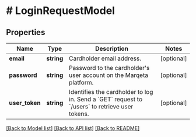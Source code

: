 # # LoginRequestModel

## Properties

Name | Type | Description | Notes
------------ | ------------- | ------------- | -------------
**email** | **string** | Cardholder email address. | [optional]
**password** | **string** | Password to the cardholder&#39;s user account on the Marqeta platform. | [optional]
**user_token** | **string** | Identifies the cardholder to log in.  Send a &#x60;GET&#x60; request to &#x60;/users&#x60; to retrieve user tokens. | [optional]

[[Back to Model list]](../../README.md#models) [[Back to API list]](../../README.md#endpoints) [[Back to README]](../../README.md)
